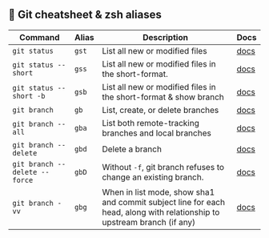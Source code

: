## :pushpin: Git cheatsheet & zsh aliases
| Command | Alias | Description | Docs |
| --- | --- | --- | --- |
| `git status` | `gst` | List all new or modified files | [docs](https://git-scm.com/docs/git-status) |
| `git status --short` | `gss` | List all new or modified files in the short-format. | [docs](https://git-scm.com/docs/git-status#Documentation/git-status.txt---short) |
| `git status --short -b` | `gsb` | List all new or modified files in the short-format & show branch | [docs](https://git-scm.com/docs/git-status#Documentation/git-status.txt---short) |
| `git branch` | `gb` | List, create, or delete branches | [docs](https://git-scm.com/docs/git-branch) |
| `git branch --all` | `gba` | List both remote-tracking branches and local branches | [docs](https://git-scm.com/docs/git-branch#Documentation/git-branch.txt--a) |
| `git branch --delete` | `gbd` | Delete a branch | [docs](https://git-scm.com/docs/git-branch#Documentation/git-branch.txt--d) |
| `git branch --delete --force` | `gbD` | Without `-f`, git branch refuses to change an existing branch. | [docs](https://git-scm.com/docs/git-branch#Documentation/git-branch.txt--f) |
| `git branch -vv` | `gbg` | When in list mode, show sha1 and commit subject line for each head, along with relationship to upstream branch (if any) | [docs](https://git-scm.com/docs/git-branch#Documentation/git-branch.txt--vv) |